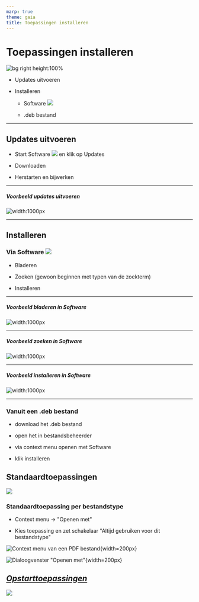 ```yaml
---
marp: true
theme: gaia
title: Toepassingen installeren
---
```

# Toepassingen installeren
![bg right height:100%](img/software-geopend.png)

- Updates uitvoeren

- Installeren

    - Software ![](img/software-icon.png)

    - .deb bestand

---
## Updates uitvoeren

- Start Software ![](img/software-icon.png) en klik op Updates

- Downloaden 

- Herstarten en bijwerken

---
##### Voorbeeld updates uitvoeren
![width:1000px](img/installeren-updates-uitvoeren.gif)

---
## Installeren 

###  Via Software ![](img/software-icon.png)

- Bladeren

- Zoeken (gewoon beginnen met typen van de zoekterm)

- Installeren

---
##### Voorbeeld bladeren in Software

![width:1000px](img/installeren-software-bladeren.gif)

---
##### Voorbeeld zoeken in Software

![width:1000px](img/installeren-software-zoeken.gif)

---
##### Voorbeeld installeren in Software

![width:1000px](img/installeren-software-installeren.gif)

---
### Vanuit een .deb bestand

- download het .deb bestand

- open het in bestandsbeheerder

- via context menu openen met Software

- klik installeren

<!-- - Google chrome

- Visual studio -->

## Standaardtoepassingen

![](img/standaardtoepassingen.png)

### Standaardtoepassing per bestandstype

- Context menu -> "Openen met"

- Kies toepassing en zet schakelaar "Altijd gebruiken voor dit bestandstype"

![Context menu van een PDF bestand](img/bestanden-contextmenu-pdf-bestand.png){width=200px}

![Dialoogvenster "Openen met"](img/bestanden-dialoogvenster-openen-met.png){width=200px}

##  [*Opstarttoepassingen*](https://help.gnome.org/users/gnome-help/stable/shell-apps-auto-start.html.en)

![](img/opstarttoepassingen.png)

